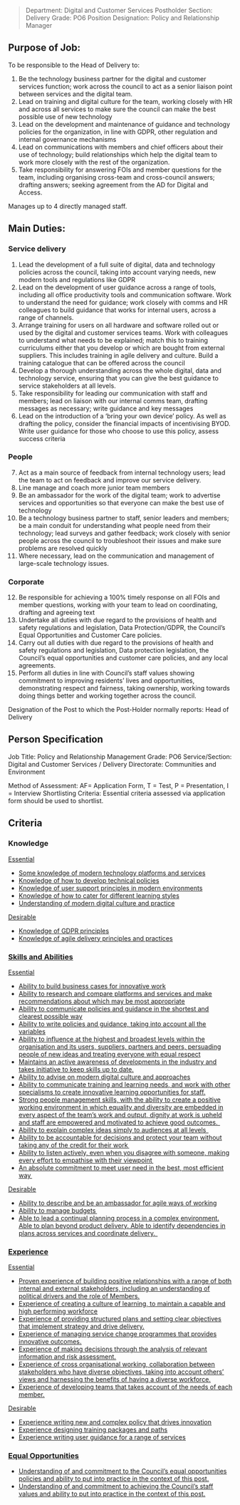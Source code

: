 

>Department: Digital and Customer Services
>Postholder Section: Delivery
>Grade: PO6
>Position Designation: Policy and Relationship Manager

## Purpose of Job:
To be responsible to the Head of Delivery to:
1.  Be the technology business partner for the digital and customer services function; work across the council to act as a senior liaison point between services and the digital team.
2.  Lead on training and digital culture for the team, working closely with HR and across all services to make sure the council can make the best possible use of new technology
3.  Lead on the development and maintenance of guidance and technology policies for the organization, in line with GDPR, other regulation and internal governance mechanisms  
4.  Lead on communications with members and chief officers about their use of technology; build relationships which help the digital team to work more closely with the rest of the organization.
5.  Take responsibility for answering FOIs and member questions for the team, including organising cross-team and cross-council answers; drafting answers; seeking agreement from the AD for Digital and Access.
    
Manages up to 4 directly managed staff.

## Main Duties:
### Service delivery
1.  Lead the development of a full suite of digital, data and technology policies across the council, taking into account varying needs, new modern tools and regulations like GDPR    
2.  Lead on the development of user guidance across a range of tools, including all office productivity tools and communication software. Work to understand the need for guidance; work closely with comms and HR colleagues to build guidance that works for internal users, across a range of channels.   
3.  Arrange training for users on all hardware and software rolled out or used by the digital and customer services teams. Work with colleagues to understand what needs to be explained; match this to training curriculums either that you develop or which are bought from external suppliers. This includes training in agile delivery and culture. Build a training catalogue that can be offered across the council    
4.  Develop a thorough understanding across the whole digital, data and technology service, ensuring that you can give the best guidance to service stakeholders at all levels.    
5.  Take responsibility for leading our communication with staff and members; lead on liaison with our internal comms team, drafting messages as necessary; write guidance and key messages    
6.  Lead on the introduction of a ‘bring your own device’ policy. As well as drafting the policy, consider the financial impacts of incentivising BYOD. Write user guidance for those who choose to use this policy, assess success criteria

### People
7.  Act as a main source of feedback from internal technology users; lead the team to act on feedback and improve our service delivery.    
8.  Line manage and coach more junior team members    
9.  Be an ambassador for the work of the digital team; work to advertise services and opportunities so that everyone can make the best use of technology    
10.  Be a technology business partner to staff, senior leaders and members; be a main conduit for understanding what people need from their technology; lead surveys and gather feedback; work closely with senior people across the council to troubleshoot their issues and make sure problems are resolved quickly    
11.  Where necessary, lead on the communication and management of large-scale technology issues.

### Corporate
12.  Be responsible for achieving a 100% timely response on all FOIs and member questions, working with your team to lead on coordinating, drafting and agreeing text    
13.  Undertake all duties with due regard to the provisions of health and safety regulations and legislation, Data Protection/GDPR, the Council’s Equal Opportunities and Customer Care policies.    
14.  Carry out all duties with due regard to the provisions of health and safety regulations and legislation, Data protection legislation, the Council’s equal opportunities and customer care policies, and any local agreements.    
15.  Perform all duties in line with Council’s staff values showing commitment to improving residents’ lives and opportunities, demonstrating respect and fairness, taking ownership, working towards doing things better and working together across the council.

Designation of the Post to which the Post-Holder normally reports: Head of Delivery

## Person Specification
Job Title: Policy and Relationship Management
Grade: PO6
Service/Section: Digital and Customer Services / Delivery
Directorate: Communities and Environment

Method of Assessment: AF= Application Form, T = Test, P = Presentation, I = Interview
Shortlisting Criteria: Essential criteria assessed via application form should be used to shortlist.

## Criteria
### Knowledge
<u>Essential
-   Some knowledge of modern technology platforms and services    
-   Knowledge of how to develop technical policies    
-   Knowledge of user support principles in modern environments    
-   Knowledge of how to cater for different learning styles    
-   Understanding of modern digital culture and practice

<u>Desirable
-   Knowledge of GDPR principles    
-   Knowledge of agile delivery principles and practices    

### Skills and Abilities
<u>Essential
-   Ability to build business cases for innovative work   
-   Ability to research and compare platforms and services and make recommendations about which may be most appropriate    
-   Ability to communicate policies and guidance in the shortest and clearest possible way    
-   Ability to write policies and guidance, taking into account all the variables    
-   Ability to influence at the highest and broadest levels within the organisation and its users, suppliers, partners and peers, persuading people of new ideas and treating everyone with equal respect    
-   Maintains an active awareness of developments in the industry and takes initiative to keep skills up to date.    
-   Ability to advise on modern digital culture and approaches    
-   Ability to communicate training and learning needs, and work with other specialisms to create innovative learning opportunities for staff.    
-   Strong people management skills, with the ability to create a positive working environment in which equality and diversity are embedded in every aspect of the team’s work and output, dignity at work is upheld and staff are empowered and motivated to achieve good outcomes.      
-   Ability to explain complex ideas simply to audiences at all levels      
-   Ability to be accountable for decisions and protect your team without taking any of the credit for their work     
-   Ability to listen actively, even when you disagree with someone, making every effort to empathise with their viewpoint     
-   An absolute commitment to meet user need in the best, most efficient way 

<u>Desirable
-   Ability to describe and be an ambassador for agile ways of working    
-   Ability to manage budgets     
-   Able to lead a continual planning process in a complex environment. Able to plan beyond product delivery. Able to identify dependencies in plans across services and coordinate delivery.  
    
### Experience
<u>Essential
-   Proven experience of building positive relationships with a range of both internal and external stakeholders, including an understanding of political drivers and the role of Members.    
-   Experience of creating a culture of learning, to maintain a capable and high performing workforce    
-   Experience of providing structured plans and setting clear objectives that implement strategy and drive delivery.    
-   Experience of managing service change programmes that provides innovative outcomes.    
-   Experience of making decisions through the analysis of relevant information and risk assessment.    
-   Experience of cross organisational working, collaboration between stakeholders who have diverse objectives, taking into account others’ views and harnessing the benefits of having a diverse workforce.    
-   Experience of developing teams that takes account of the needs of each member.

<u>Desirable
-   Experience writing new and complex policy that drives innovation    
-   Experience designing training packages and paths    
-   Experience writing user guidance for a range of services    

### Equal Opportunities
-   Understanding of and commitment to the Council’s equal opportunities policies and ability to put into practice in the context of this post.    
-   Understanding of and commitment to achieving the Council’s staff values and ability to put into practice in the context of this post.
